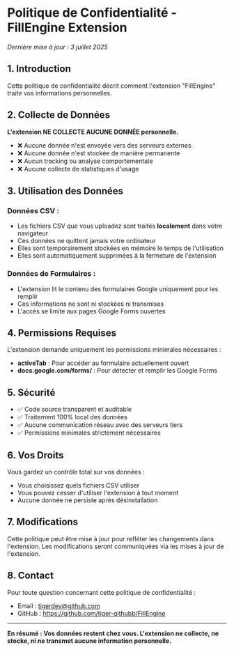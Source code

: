 # Politique de Confidentialité - FillEngine Extension

_Dernière mise à jour : 3 juillet 2025_

## 1. Introduction

Cette politique de confidentialité décrit comment l'extension "FillEngine" traite vos informations personnelles.

## 2. Collecte de Données

**L'extension NE COLLECTE AUCUNE DONNÉE personnelle.**

- ❌ Aucune donnée n'est envoyée vers des serveurs externes
- ❌ Aucune donnée n'est stockée de manière permanente
- ❌ Aucun tracking ou analyse comportementale
- ❌ Aucune collecte de statistiques d'usage

## 3. Utilisation des Données

### Données CSV :

- Les fichiers CSV que vous uploadez sont traités **localement** dans votre navigateur
- Ces données ne quittent jamais votre ordinateur
- Elles sont temporairement stockées en mémoire le temps de l'utilisation
- Elles sont automatiquement supprimées à la fermeture de l'extension

### Données de Formulaires :

- L'extension lit le contenu des formulaires Google uniquement pour les remplir
- Ces informations ne sont ni stockées ni transmises
- L'accès se limite aux pages Google Forms ouvertes

## 4. Permissions Requises

L'extension demande uniquement les permissions minimales nécessaires :

- **activeTab** : Pour accéder au formulaire actuellement ouvert
- **docs.google.com/forms/** : Pour détecter et remplir les Google Forms

## 5. Sécurité

- ✅ Code source transparent et auditable
- ✅ Traitement 100% local des données
- ✅ Aucune communication réseau avec des serveurs tiers
- ✅ Permissions minimales strictement nécessaires

## 6. Vos Droits

Vous gardez un contrôle total sur vos données :

- Vous choisissez quels fichiers CSV utiliser
- Vous pouvez cesser d'utiliser l'extension à tout moment
- Aucune donnée ne persiste après désinstallation

## 7. Modifications

Cette politique peut être mise à jour pour refléter les changements dans l'extension. Les modifications seront communiquées via les mises à jour de l'extension.

## 8. Contact

Pour toute question concernant cette politique de confidentialité :

- Email : tigerdev@github.com
- GitHub : https://github.com/tiger-githubb/FillEngine

---

**En résumé : Vos données restent chez vous. L'extension ne collecte, ne stocke, ni ne transmet aucune information personnelle.**
